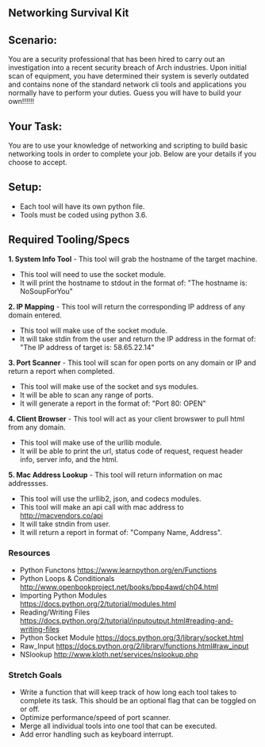 ## Networking Survival Kit

## Scenario:
 You are a security professional that has been hired to carry out an investigation into a recent security breach of Arch industries. Upon initial scan of equipment, you have determined their system is severly outdated and contains none of the standard network cli tools and applications you normally have to perform your duties. Guess you will have to build your own!!!!!!
    
## Your Task:
 You are to use your knowledge of networking and scripting to build basic networking tools in order to complete your job. Below are your details if you choose to accept.
 
## Setup:
 - Each tool will have its own python file.
 - Tools must be coded using python 3.6.
    
## Required Tooling/Specs

**1. System Info Tool** - This tool will grab the hostname of the target machine.
  - This tool will need to use the socket module.
  - It will print the hostname to stdout in the format of: "The hostname is: NoSoupForYou"

**2. IP Mapping** - This tool will return the corresponding IP address of any domain entered.
  - This tool will make use of the socket module.
  - It will take stdin from the user and return the IP address in the format of: "The IP address of target is: 58.65.22.14"
    
**3. Port Scanner** - This tool will scan for open ports on any domain or IP and return a report when completed.
 - This tool will make use of the socket and sys modules.
 - It will be able to scan any range of ports.
 - It will generate a report in the format of: "Port 80: OPEN"
 
**4. Client Browser** - This tool will act as your client browswer to pull html from any domain.
  - This tool will make use of the urllib module.
  - It will be able to print the url, status code of request, request header info, server info, and the html.
      
**5. Mac Address Lookup** - This tool will return information on mac addressses.
  - This tool will use the urllib2, json, and codecs modules.
  - This tool will make an api call with mac address to http://macvendors.co/api
  - It will take stndin from user.
  - It will return a report in format of: "Company Name, Address".
  
### Resources
 - Python Functons https://www.learnpython.org/en/Functions
 - Python Loops & Conditionals http://www.openbookproject.net/books/bpp4awd/ch04.html
 - Importing Python Modules https://docs.python.org/2/tutorial/modules.html
 - Reading/Writing Files https://docs.python.org/2/tutorial/inputoutput.html#reading-and-writing-files
 - Python Socket Module https://docs.python.org/3/library/socket.html
 - Raw_Input https://docs.python.org/2/library/functions.html#raw_input
 - NSlookup http://www.kloth.net/services/nslookup.php
 
### Stretch Goals
  - Write a function that will keep track of how long each tool takes to complete its task. This should be an optional flag that can be toggled on or off.
  - Optimize performance/speed of port scanner.
  - Merge all individual tools into one tool that can be executed.
  - Add error handling such as keyboard interrupt.
